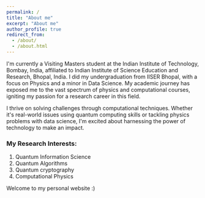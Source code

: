```yaml
---
permalink: /
title: "About me"
excerpt: "About me"
author_profile: true
redirect_from: 
  - /about/
  - /about.html
---
```


I'm currently a Visiting Masters student at the Indian Institute of Technology, Bombay, India, affiliated to Indian Institute of Science Education and Research, Bhopal, India. I did my undergraduation from IISER Bhopal, with a focus on Physics and a minor in Data Science. My academic journey has exposed me to the vast spectrum of physics and computational courses, igniting my passion for a research career in this field.

I thrive on solving challenges through computational techniques. Whether it's real-world issues using quantum computing skills or tackling physics problems with data science, I'm excited about harnessing the power of technology to make an impact.

### My Research Interests:
1. Quantum Information Science
2. Quantum Algorithms
3. Quantum cryptography
4. Computational Physics

Welcome to my personal website :)
